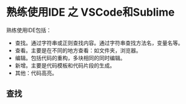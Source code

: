 # 熟练使用IDE 之 VSCode和Sublime
熟练使用IDE包括：
* 查找。通过字符串或正则查找内容。通过字符串查找方法名，变量名等。
* 查看。主要是在不同的地方查看：如文件夹，浏览器。
* 编辑。包括代码的重构，多块相同的同时编辑。
* 新增。主要是代码模板和代码片段的生成。
* 其他：代码高亮。

## 查找
## 

## 